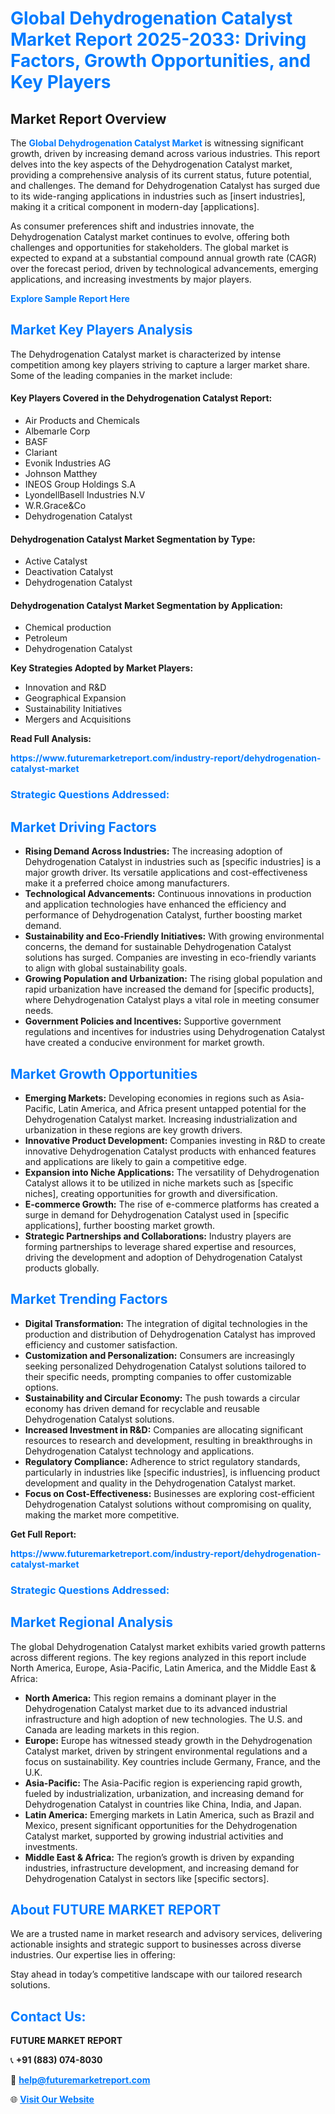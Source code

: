 <h1 style="color: #007BFF;">Global Dehydrogenation Catalyst Market Report 2025-2033: Driving Factors, Growth Opportunities, and Key Players</h1>

<section id="overview">
<h2>Market Report Overview</h2>
<p>The <a href="https://www.futuremarketreport.com/industry-report/dehydrogenation-catalyst-market" style="color: #007BFF; text-decoration: none;"><strong>Global Dehydrogenation Catalyst Market</strong></a> is witnessing significant growth, driven by increasing demand across various industries. This report delves into the key aspects of the Dehydrogenation Catalyst market, providing a comprehensive analysis of its current status, future potential, and challenges. The demand for Dehydrogenation Catalyst has surged due to its wide-ranging applications in industries such as [insert industries], making it a critical component in modern-day [applications].</p>
<p>As consumer preferences shift and industries innovate, the Dehydrogenation Catalyst market continues to evolve, offering both challenges and opportunities for stakeholders. The global market is expected to expand at a substantial compound annual growth rate (CAGR) over the forecast period, driven by technological advancements, emerging applications, and increasing investments by major players.</p>
</section>

<section id="overview">
<p><a href="https://www.futuremarketreport.com/request-sample/reportId=99190" style="color: #007BFF; text-decoration: none;"><strong>Explore Sample Report Here</strong></a></p>
</section>

<section id="key-players">
<h2 style="color: #007BFF;">Market Key Players Analysis</h2>
<p>The Dehydrogenation Catalyst market is characterized by intense competition among key players striving to capture a larger market share. Some of the leading companies in the market include:</p>
<h4>Key Players Covered in the Dehydrogenation Catalyst Report:</h4>
<ul><li>Air Products and Chemicals</li><li>Albemarle Corp</li><li>BASF</li><li>Clariant</li><li>Evonik Industries AG</li><li>Johnson Matthey</li><li>INEOS Group Holdings S.A</li><li>LyondellBasell Industries N.V</li><li>W.R.Grace&amp;Co</li><li>Dehydrogenation Catalyst</li></ul>
<h4>Dehydrogenation Catalyst Market Segmentation by Type:</h4>
<ul><li>Active Catalyst</li><li>Deactivation Catalyst</li><li>Dehydrogenation Catalyst</li></ul>

<h4>Dehydrogenation Catalyst Market Segmentation by Application:</h4>
<ul><li>Chemical production</li><li>Petroleum</li><li>Dehydrogenation Catalyst</li></ul>
<p><strong>Key Strategies Adopted by Market Players:</strong></p>
<ul>
<li>Innovation and R&D</li>
<li>Geographical Expansion</li>
<li>Sustainability Initiatives</li>
<li>Mergers and Acquisitions</li>
</ul>
</section>

<section>
<p><strong>Read Full Analysis: </strong></p><a href="https://www.futuremarketreport.com/industry-report/dehydrogenation-catalyst-market" style="color: #007BFF; text-decoration: none;"><strong>https://www.futuremarketreport.com/industry-report/dehydrogenation-catalyst-market</strong></a>
<h3 style="color: #007BFF;">Strategic Questions Addressed:</h3>
</section>

<section id="driving-factors">
<h2 style="color: #007BFF;">Market Driving Factors</h2>
<ul>
<li><strong>Rising Demand Across Industries:</strong> The increasing adoption of Dehydrogenation Catalyst in industries such as [specific industries] is a major growth driver. Its versatile applications and cost-effectiveness make it a preferred choice among manufacturers.</li>
<li><strong>Technological Advancements:</strong> Continuous innovations in production and application technologies have enhanced the efficiency and performance of Dehydrogenation Catalyst, further boosting market demand.</li>
<li><strong>Sustainability and Eco-Friendly Initiatives:</strong> With growing environmental concerns, the demand for sustainable Dehydrogenation Catalyst solutions has surged. Companies are investing in eco-friendly variants to align with global sustainability goals.</li>
<li><strong>Growing Population and Urbanization:</strong> The rising global population and rapid urbanization have increased the demand for [specific products], where Dehydrogenation Catalyst plays a vital role in meeting consumer needs.</li>
<li><strong>Government Policies and Incentives:</strong> Supportive government regulations and incentives for industries using Dehydrogenation Catalyst have created a conducive environment for market growth.</li>
</ul>
</section>

<section id="growth-opportunities">
<h2 style="color: #007BFF;">Market Growth Opportunities</h2>
<ul>
<li><strong>Emerging Markets:</strong> Developing economies in regions such as Asia-Pacific, Latin America, and Africa present untapped potential for the Dehydrogenation Catalyst market. Increasing industrialization and urbanization in these regions are key growth drivers.</li>
<li><strong>Innovative Product Development:</strong> Companies investing in R&D to create innovative Dehydrogenation Catalyst products with enhanced features and applications are likely to gain a competitive edge.</li>
<li><strong>Expansion into Niche Applications:</strong> The versatility of Dehydrogenation Catalyst allows it to be utilized in niche markets such as [specific niches], creating opportunities for growth and diversification.</li>
<li><strong>E-commerce Growth:</strong> The rise of e-commerce platforms has created a surge in demand for Dehydrogenation Catalyst used in [specific applications], further boosting market growth.</li>
<li><strong>Strategic Partnerships and Collaborations:</strong> Industry players are forming partnerships to leverage shared expertise and resources, driving the development and adoption of Dehydrogenation Catalyst products globally.</li>
</ul>
</section>

<section id="trending-factors">
<h2 style="color: #007BFF;">Market Trending Factors</h2>
<ul>
<li><strong>Digital Transformation:</strong> The integration of digital technologies in the production and distribution of Dehydrogenation Catalyst has improved efficiency and customer satisfaction.</li>
<li><strong>Customization and Personalization:</strong> Consumers are increasingly seeking personalized Dehydrogenation Catalyst solutions tailored to their specific needs, prompting companies to offer customizable options.</li>
<li><strong>Sustainability and Circular Economy:</strong> The push towards a circular economy has driven demand for recyclable and reusable Dehydrogenation Catalyst solutions.</li>
<li><strong>Increased Investment in R&D:</strong> Companies are allocating significant resources to research and development, resulting in breakthroughs in Dehydrogenation Catalyst technology and applications.</li>
<li><strong>Regulatory Compliance:</strong> Adherence to strict regulatory standards, particularly in industries like [specific industries], is influencing product development and quality in the Dehydrogenation Catalyst market.</li>
<li><strong>Focus on Cost-Effectiveness:</strong> Businesses are exploring cost-efficient Dehydrogenation Catalyst solutions without compromising on quality, making the market more competitive.</li>
</ul>
</section>

<section>
<p><strong>Get Full Report: </strong></p><a href="https://www.futuremarketreport.com/industry-report/dehydrogenation-catalyst-market" style="color: #007BFF; text-decoration: none;"><strong>https://www.futuremarketreport.com/industry-report/dehydrogenation-catalyst-market</strong></a>
<h3 style="color: #007BFF;">Strategic Questions Addressed:</h3>
</section>


<section id="regional-analysis">
<h2 style="color: #007BFF;">Market Regional Analysis</h2>
<p>The global Dehydrogenation Catalyst market exhibits varied growth patterns across different regions. The key regions analyzed in this report include North America, Europe, Asia-Pacific, Latin America, and the Middle East & Africa:</p>
<ul>
<li><strong>North America:</strong> This region remains a dominant player in the Dehydrogenation Catalyst market due to its advanced industrial infrastructure and high adoption of new technologies. The U.S. and Canada are leading markets in this region.</li>
<li><strong>Europe:</strong> Europe has witnessed steady growth in the Dehydrogenation Catalyst market, driven by stringent environmental regulations and a focus on sustainability. Key countries include Germany, France, and the U.K.</li>
<li><strong>Asia-Pacific:</strong> The Asia-Pacific region is experiencing rapid growth, fueled by industrialization, urbanization, and increasing demand for Dehydrogenation Catalyst in countries like China, India, and Japan.</li>
<li><strong>Latin America:</strong> Emerging markets in Latin America, such as Brazil and Mexico, present significant opportunities for the Dehydrogenation Catalyst market, supported by growing industrial activities and investments.</li>
<li><strong>Middle East & Africa:</strong> The region’s growth is driven by expanding industries, infrastructure development, and increasing demand for Dehydrogenation Catalyst in sectors like [specific sectors].</li>
</ul>
</section>

<footer>
<h2 style="color: #007BFF;">About FUTURE MARKET REPORT</h2>
<p>We are a trusted name in market research and advisory services, delivering actionable insights and strategic support to businesses across diverse industries. Our expertise lies in offering:</p>

<p>Stay ahead in today’s competitive landscape with our tailored research solutions.</p>

<h2 style="color: #007BFF;">Contact Us:</h2>
<p><strong>FUTURE MARKET REPORT</strong></p>
<p>📞 <strong>+91 (883) 074-8030</strong></p>
<p>📧 <strong><a href="mailto:help@futuremarketreport.com" style="color: #007BFF;">help@futuremarketreport.com</a></strong></p>
<p>🌐 <strong><a href="https://www.futuremarketreport.com/" style="color: #007BFF;">Visit Our Website</a></strong></p>
</footer>
